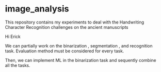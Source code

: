 # image_analysis
This repository contains my experiments to deal with the Handwriting Character Recognition challenges on the ancient manuscripts

Hi Erick

We can partially work on the binarization , segmentation , and recognition task. Evaluation method must be considered for every task.

Then, we can implement ML in the binarization task and sequently combine all the tasks.

